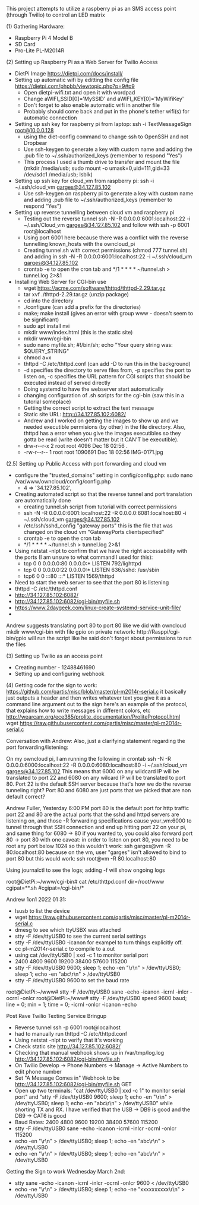 This project attempts to utilize a raspberry pi as an SMS access point (through Twilio) to control an LED matrix

(1) Gathering Hardware:
- Raspberry Pi 4 Model B
- SD Card
- Pro-Lite PL-M2014R

(2) Setting up Raspberry Pi as a Web Server for Twilio Access
- DietPi Image https://dietpi.com/docs/install/
- Setting up automatic wifi by editting the config file https://dietpi.com/phpbb/viewtopic.php?p=9#p9
  - Open dietpi-wifi.txt and open it with wordpad
  - Change aWIFI_SSID[0]='MySSID' and aWIFI_KEY[0]='MyWifiKey'
  - Don't forget to also enable automatic wifi in another file
  - Probably should come back and put in the phone's tether wifi(s) for automatic connection
- Setting up ssh key for raspberry pi from laptop: ssh -i TextMessageSign root@10.0.0.128
  - using the diet-config command to change ssh to OpenSSH and not Dropbear
  - Use ssh-keygen to generate a key with custom name and adding the .pub file to ~/.ssh/authorized_keys (remember to respond "Yes")
  - This process I used a thumb drive to transfer and mount the file (mkdir /media/usb; sudo mount -o umask=0,uid=111,gid=33 /dev/sdc1 /media/usb; lsblk)
- Setting up ssh key for cloud_vm from raspberry pi: ssh -i ~/.ssh/cloud_vm garges@34.127.85.102
  - Use ssh-keygen on raspberry pi to generate a key with custom name and adding .pub file to ~/.ssh/authorized_keys (remember to respond "Yes")
- Setting up reverse tunnelling between cloud vm and raspberry pi
  - Testing out the reverse tunnel ssh -N -R 0.0.0.0:6001:localhost:22 -i ~/.ssh/Cloud_vm garges@34.127.85.102 and follow with ssh -p 6001 root@localhost
  - Using port 6001 here because there was a conflict with the reverse tunnelling known_hosts with the owncloud_pi 
  - Creating tunnel.sh with correct permissions (chmod 777 tunnel.sh) and adding in ssh -N -R 0.0.0.0:6001:localhost:22 -i ~/.ssh/cloud_vm garges@34.127.85.102
  - crontab -e to open the cron tab and */1 * * * * ~/tunnel.sh > tunnel.log 2>&1
- Installing Web Server for CGI-bin use 
  - wget https://acme.com/software/thttpd/thttpd-2.29.tar.gz
  - tar xvf ./thttpd-2.29.tar.gz (unzip package)
  - cd into the directory
  - ./configure (can add a prefix for the directories)
  - make; make install (gives an error with group www - doesn't seem to be significant)
  - sudo apt install nvi
  - mkdir www/index.html (this is the static site)
  - mkdir www/cgi-bin
  - sudo nano myfile.sh; #!/bin/sh; echo "Your query string was: $QUERY_STRING"
  - chmod a+x
  - thttpd -C /etc/thttpd.conf (can add -D to run this in the background)
  - -d specifies the directory to serve files from, -p specifies the port to listen on, -c specifies the URL pattern for CGI scripts that should be executed instead of served directly
  - Doing systemd to have the webserver start automatically
  - changing configuration of .sh scripts for the cgi-bin (saw this in a tutorial someplace)
  - Getting the correct script to extract the text message
  - Static site URL: http://34.127.85.102:6082/
  - Andrew and I worked on getting the images to show up and we needed executible permisions (by other) in the file directory. Also, thttpd has a error when you give the images executibles so they gotta be read (write doesn't matter but it CAN'T be executible). 
  - drw-r--r-x 2 root root     4096 Dec 18 02:56 .
  - -rw-r--r-- 1 root root  1090691 Dec 18 02:56 IMG-0171.jpg


(2.5) Setting up Public Access with port forwarding and cloud vm 
- configure the "trusted_domains" setting in config/config.php: sudo nano /var/www/owncloud/config/config.php
  - 4 => '34.127.85.102', 
- Creating automated script so that the reverse tunnel and port translation are automatically done
  - creating tunnel.sh script from tutorial with correct permissions
  - ssh -N -R 0.0.0.0:6001:localhost:22 -R 0.0.0.0:6081:localhost:80 -i ~/.ssh/cloud_vm garges@34.127.85.102
  - /etc/ssh/sshd_config "gateway ports" this is the file that was changed on the cloud vm "GatewayPorts clientspecified"
  - crontab -e to open the cron tab
  - */1 * * * * ~/tunnel.sh > tunnel.log 2>&1
- Using netstat -nlpt to confirm that we have the right accessability with the ports (I am unsure to what command I used for this):
  - tcp        0      0 0.0.0.0:80              0.0.0.0:*               LISTEN      792/lighttpd        
  - tcp        0      0 0.0.0.0:22              0.0.0.0:*               LISTEN      636/sshd: /usr/sbin 
  - tcp6       0      0 :::80                   :::*                    LISTEN      1569/thttpd 
- Need to start the web server to see that the port 80 is listening
- thttpd -C /etc/thttpd.conf
- http://34.127.85.102:6082/
- http://34.127.85.102:6082/cgi-bin/myfile.sh
- https://www.2daygeek.com/linux-create-systemd-service-unit-file/
- 

Andrew suggests translating port 80 to port 80 like we did with owncloud
mkdir www/cgi-bin with file gpio
on private network: http://Rasppi/cgi-bin/gpio will run the script like he said
don't forget about permissions to run the files 


(3) Setting up Twilio as an access point 
- Creating number - 12488461690
- Setting up and configuring webhook

(4) Getting code for the sign to work:
https://github.com/qartis/misc/blob/master/pl-m2014r-serial.c
it basically just outputs a header and then writes whatever text you give it as a command line argument out to the sign
here's an example of the protocol, that explains how to write messages in different colors, etc
http://wearcam.org/ece385/prolite_documentation/ProliteProtocol.html
wget https://raw.githubusercontent.com/qartis/misc/master/pl-m2014r-serial.c

Conversation with Andrew:
Also, just a clarifying statement regarding the port forwarding/listening: 

On my owncloud pi, I am running the following in crontab 
ssh -N -R 0.0.0.0:6000:localhost:22 -R 0.0.0.0:6080:localhost:80 -i ~/.ssh/cloud_vm garges@34.127.85.102
This means that 6000 on any wildcard IP will be translated to port 22 and 6080 on any wilcard IP will be translated to port 80.
Port 22 is the default SSH server because that's how we do the reverse tunneling right? Port 80 and 6080 are just ports that we picked that are non default correct?

Andrew Fuller, Yesterday 6:00 PM
port 80 is the default port for http traffic
port 22 and 80 are the actual ports that the sshd and httpd servers are listening on,
and those -R forwarding specifications cause your_vm:6000 to tunnel through that SSH connection and end up hitting port 22 on your pi,
and same thing for 6080 -> 80
if you wanted to, you could also forward port 80 -> port 80
with one caveat: in order to listen on port 80, you need to be root
any port below 1024
so this wouldn't work:
ssh garges@vm -R 80:localhost:80
because on the vm, user "garges" isn't allowed to bind to port 80
but this would work:
ssh root@vm -R 80:localhost:80

Using journalctl to see the logs; adding -f will show ongoing logs 

root@DietPi:~/www/cgi-bin# cat /etc/thttpd.conf 
dir=/root/www
cgipat=**.sh
#cgipat=/cgi-bin/*

Andrew 1on1 2022 01 31:
- lsusb to list the device
- wget https://raw.githubusercontent.com/qartis/misc/master/pl-m2014r-serial.c
- dmesg to see which ttyUSBX was attached
- stty -F /dev/ttyUSB0 to see the current serial settings 
- stty -F /dev/ttyUSB0 -icanon for exampel to turn things explicitly off. 
- cc pl-m2014r-serial.c  to compile to a.out
- using cat /dev/ttyUSB0 | xxd -c 1 to monitor serial port
- 2400 4800 9600 19200 38400 57600 115200
- stty -F /dev/ttyUSB0 9600; sleep 1; echo -en "<ID01>\r\n" > /dev/ttyUSB0; sleep 1; echo -en "<ID01>abc\r\n" > /dev/ttyUSB0
- stty -F /dev/ttyUSB0 9600 to set the baud rate

root@DietPi:~/www# stty -F /dev/ttyUSB0 sane  -echo -icanon -icrnl -inlcr -ocrnl -onlcr
root@DietPi:~/www# stty -F /dev/ttyUSB0
speed 9600 baud; line = 0;
min = 1; time = 0;
-icrnl
-onlcr
-icanon -echo
  
Post Rave Twilio Texting Service Bringup
- Reverse tunnel ssh -p 6001 root@localhost
- had to manually run thttpd -C /etc/thttpd.conf
- Using netstat -nlpt to verify that it's working
- Check static site http://34.127.85.102:6082/
- Checking that manual webhook shows up in /var/tmp/log.log http://34.127.85.102:6082/cgi-bin/myfile.sh
- On Twilio Develop -> Phone Numbers -> Manage -> Active Numbers to edit phone number
- Set "A Message Comes in" Webhook to be http://34.127.85.102:6082/cgi-bin/myfile.sh GET
- Open up two terminals: "cat /dev/ttyUSB0 | xxd -c 1" to monitor serial port" and "stty -F /dev/ttyUSB0 9600; sleep 1; echo -en "<ID01>\r\n" > /dev/ttyUSB0; sleep 1; echo -en "<ID01>abc\r\n" > /dev/ttyUSB0" while shorting TX and RX. I have verified that the USB -> DB9 is good and the DB9 -> CAT6 is good
- Baud Rates: 2400 4800 9600 19200 38400 57600 115200
- stty -F /dev/ttyUSB0 sane  -echo -icanon -icrnl -inlcr -ocrnl -onlcr 115200
- echo -en "<ID00>\r\n" > /dev/ttyUSB0; sleep 1; echo -en "<ID00><PA>abc\r\n" > /dev/ttyUSB0
- echo -en "<ID01>\r\n" > /dev/ttyUSB0; sleep 1; echo -en "<ID01><PA>abc\r\n" > /dev/ttyUSB0

  
Getting the Sign to work Wednesday March 2nd: 
- stty sane -echo -icanon -icrnl -inlcr -ocrnl -onlcr 9600 < /dev/ttyUSB0
- echo -ne "<ID00>\r\n" > /dev/ttyUSB0; sleep 1; echo -ne "<ID00><PA>xxxxxxxxxx\r\n" > /dev/ttyUSB0
